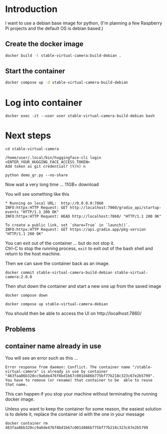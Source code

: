 # Introduction

I want to use a debian base image for python, (I'm planning a few Raspberry Pi projects and the default OS is debian 
based.)

## Create the docker image
```sh
docker build -t stable-virtual-camera:build-debian .
```

## Start the container
```sh
docker compose up -d stable-virtual-camera-build-debian
```
# Log into container
```shell
docker exec -it --user user stable-virtual-camera-build-debian bash
```

# Next steps
```
cd stable-virtual-camera

/home/user/.local/bin/huggingface-cli login
<ENTER_YOUR_HUGGING_FACE_ACCESS_TOKEN>
Add token as git credential? (Y/n) n

python demo_gr.py --no-share
```
Now wait a very long time ... 11GB+ download

You will see something like this 
```
* Running on local URL:  http://0.0.0.0:7860
INFO:httpx:HTTP Request: GET http://localhost:7860/gradio_api/startup-events "HTTP/1.1 200 OK"
INFO:httpx:HTTP Request: HEAD http://localhost:7860/ "HTTP/1.1 200 OK"

To create a public link, set `share=True` in `launch()`.
INFO:httpx:HTTP Request: GET https://api.gradio.app/pkg-version "HTTP/1.1 200 OK"
```

You can exit out of the container ... but do not stop it.  
Ctrl-C to stop the running process, `exit` to exit out of the bash shell and return to the host machine.

Then we can save the container back as an image.
```shell
docker commit stable-virtual-camera-build-debian stable-virtual-camera:2.0.0
```
Then shut down the container and start a new one up from the saved image
```shell
docker compose down
```
```shell
docker compose up stable-virtual-camera-debian
```

You should then be able to access the UI on http://localhost:7860/

## Problems

## container name already in use
You will see an error such as this ...

`Error response from daemon: Conflict. The container name "/stable-virtual-camera" is already in use by container 
"463faa86b320cc9a6de476f8bd1b67c001d486b775bf77b218c323c67e2b5799". You have to remove (or rename) that container to be 
able to reuse that name.`

This can happen if you stop your machine without terminating the running docker image.

Unless you want to keep the container for some reason, the easiest solution is to delete it, replace the container id 
with the one in your message

```shell
docker container rm 463faa86b320cc9a6de476f8bd1b67c001d486b775bf77b218c323c67e2b5799
```
